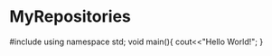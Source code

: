 # MyRepositories
#include<iostream>
 using namespace std;
  void main(){
  cout<<"Hello World!";
  }
